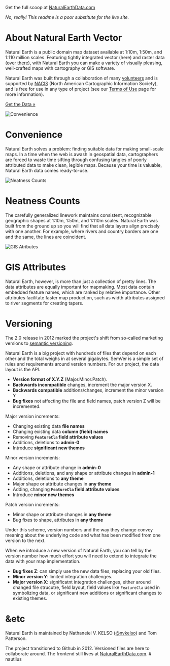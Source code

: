 Get the full scoop at [NaturalEarthData.com](http://naturalearthdata.com)

_No, really! This readme is a poor substitute for the live site._

# About Natural Earth Vector

Natural Earth is a public domain map dataset available at 1:10m, 1:50m, and 1:110 million scales. Featuring tightly integrated vector (here) and raster data ([over there](https://github.com/nvkelso/natural-earth-raster)), with Natural Earth you can make a variety of visually pleasing, well-crafted maps with cartography or GIS software.

Natural Earth was built through a collaboration of many [volunteers](http://www.naturalearthdata.com/about/contributors/) and is supported by [NACIS](http://www.nacis.org/) (North American Cartographic Information Society), and is free for use in any type of project (see our [Terms of Use](http://www.naturalearthdata.com/about/terms-of-use/) page for more information).

[Get the Data »](http://www.naturalearthdata.com/downloads)

![Convenience](http://www.naturalearthdata.com/wp-content/uploads/2009/08/home_image_11.png)

# Convenience

Natural Earth solves a problem: finding suitable data for making small-scale maps. In a time when the web is awash in geospatial data, cartographers are forced to waste time sifting through confusing tangles of poorly attributed data to make clean, legible maps. Because your time is valuable, Natural Earth data comes ready-to-use.

![Neatness Counts](http://www.naturalearthdata.com/wp-content/uploads/2009/08/home_image_21.png)

# Neatness Counts

The carefully generalized linework maintains consistent, recognizable geographic shapes at 1:10m, 1:50m, and 1:110m scales. Natural Earth was built from the ground up so you will find that all data layers align precisely with one another. For example, where rivers and country borders are one and the same, the lines are coincident.

![GIS Atributes](http://www.naturalearthdata.com/wp-content/uploads/2009/08/home_image_32.png)

# GIS Attributes

Natural Earth, however, is more than just a collection of pretty lines. The data attributes are equally important for mapmaking. Most data contain embedded feature names, which are ranked by relative importance. Other attributes facilitate faster map production, such as width attributes assigned to river segments for creating tapers.

# Versioning

The 2.0 release in 2012 marked the project's shift from so-called marketing versions to [semantic versioning](http://semver.org/). 

Natural Earth is a big project with hundreds of files that depend on each other and the total weighs in at several gigabytes. SemVer is a simple set of rules and requirements around version numbers. For our project, the data layout is the API. 

* **Version format of X.Y.Z** (Major.Minor.Patch). 
* **Backwards incompatible** changes, increment the major version X.
* **Backwards compatible** additions/changes, increment the minor version Y
* **Bug fixes** not affecting the file and field names, patch version Z will be incremented. 

Major version increments:

* Changing existing data **file names**
* Changing existing data **column (field) names**
* Removing **`FeatureCla` field attribute values**
* Additions, deletions to **admin-0**
* Introduce **significant new themes**

Minor version increments:

* Any shape or attribute change in **admin-0**
* Additions, deletions, and any shape or attribute changes in **admin-1**
* Additions, deletions to **any theme**
* Major shape or attribute changes in **any theme**
* Adding, changing **`FeatureCla` field attribute values**
* Introduce **minor new themes**

Patch version increments:

* Minor shape or attribute changes in **any theme**
* Bug fixes to shape, attributes in **any theme**

Under this scheme, version numbers and the way they change convey meaning about the underlying code and what has been modified from one version to the next.

When we introduce a new version of Natural Earth, you can tell by the version number how much effort you will need to extend to integrate the data with your map implementation.

* **Bug fixes Z**: can simply use the new data files, replacing your old files.
* **Minor version Y**: limited integration challenges.
* **Major version X**: significatnt integration challenges, either around changed file strucutre, field layout, field values like `FeatureCla` used in symbolizing data, or significant new additions or significant changes to existing themes.

# &etc

Natural Earth is maintained by Nathaneiel V. KELSO ([@nvkelso](https://github.com/nvkelso/)) and Tom Patterson.

The project transitioned to Github in 2012. Versioned files are here to collaborate around. The frontend still lives at [NaturalEarthData.com](http://naturalearthdata.com).
#   n a u t i l u s  
 